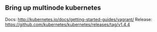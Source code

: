 ## Bring up multinode kubernetes

Docs: http://kubernetes.io/docs/getting-started-guides/vagrant/
Release: https://github.com/kubernetes/kubernetes/releases/tag/v1.4.4
